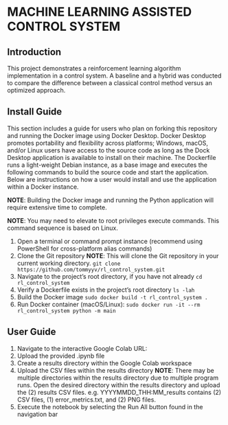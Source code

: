 # MACHINE LEARNING ASSISTED CONTROL SYSTEM

## Introduction
This project demonstrates a reinforcement learning algorithm implementation in a
control system. A baseline and a hybrid was conducted to compare the difference
between a classical control method versus an optimized approach.

## Install Guide
This section includes a guide for users who plan on forking this repository and running the Docker image using Docker Desktop. Docker Desktop promotes portability and flexibility across platforms; Windows, macOS, and/or Linux users have access to the source code as long as the Dock Desktop application is available to install on their machine. The Dockerfile runs a light-weight Debian instance, as a base image and executes the following commands to build the source code and start the application. Below are instructions on how a user would install and use the application within a Docker instance.

**NOTE**: Building the Docker image and running the Python application will require extensive time to complete.

**NOTE**: You may need to elevate to root privileges execute commands. This command sequence is based on Linux.

1. Open a terminal or command prompt instance (recommend using PowerShell for cross-platform alias commands)
2. Clone the Git repository
**NOTE**: This will clone the Git repository in your current working directory.
`git clone https://github.com/tommyyv/rl_control_system.git`
3. Navigate to the project’s root directory, if you have not already
`cd rl_control_system`
4. Verify a Dockerfile exists in the project’s root directory
`ls -lah`
5. Build the Docker image
`sudo docker build -t rl_control_system .`
6. Run Docker container
(macOS/Linux): `sudo docker run -it --rm rl_control_system python -m main`

## User Guide
1. Navigate to the interactive Google Colab URL:
2. Upload the provided .ipynb file
3. Create a results directory within the Google Colab workspace
4. Upload the CSV files within the results directory
**NOTE**: There may be multiple directories within the results directory due to multiple program runs. Open the desired directory within the results directory and upload the (2) results CSV files. e.g. YYYYMMDD_THH:MM_results contains (2) CSV files, (1) error_metrics.txt, and (2) PNG files.
5. Execute the notebook by selecting the Run All button found in the navigation bar
